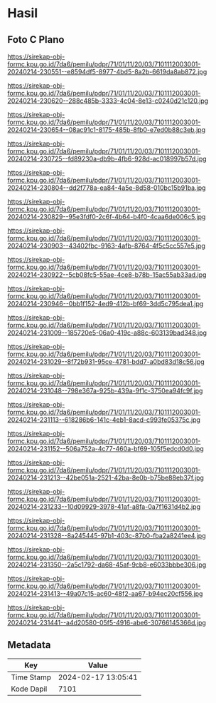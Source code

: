 # Hasil

## Foto C Plano

https://sirekap-obj-formc.kpu.go.id/7da6/pemilu/pdpr/71/01/11/20/03/7101112003001-20240214-230551--e8594df5-8977-4bd5-8a2b-6619da8ab872.jpg

https://sirekap-obj-formc.kpu.go.id/7da6/pemilu/pdpr/71/01/11/20/03/7101112003001-20240214-230620--288c485b-3333-4c04-8e13-c0240d21c120.jpg

https://sirekap-obj-formc.kpu.go.id/7da6/pemilu/pdpr/71/01/11/20/03/7101112003001-20240214-230654--08ac91c1-8175-485b-8fb0-e7ed0b88c3eb.jpg

https://sirekap-obj-formc.kpu.go.id/7da6/pemilu/pdpr/71/01/11/20/03/7101112003001-20240214-230725--fd89230a-db9b-4fb6-928d-ac018997b57d.jpg

https://sirekap-obj-formc.kpu.go.id/7da6/pemilu/pdpr/71/01/11/20/03/7101112003001-20240214-230804--dd2f778a-ea84-4a5e-8d58-010bc15b91ba.jpg

https://sirekap-obj-formc.kpu.go.id/7da6/pemilu/pdpr/71/01/11/20/03/7101112003001-20240214-230829--95e3fdf0-2c6f-4b64-b4f0-4caa6de006c5.jpg

https://sirekap-obj-formc.kpu.go.id/7da6/pemilu/pdpr/71/01/11/20/03/7101112003001-20240214-230903--43402fbc-9163-4afb-8764-4f5c5cc557e5.jpg

https://sirekap-obj-formc.kpu.go.id/7da6/pemilu/pdpr/71/01/11/20/03/7101112003001-20240214-230922--5cb08fc5-55ae-4ce8-b78b-15ac55ab33ad.jpg

https://sirekap-obj-formc.kpu.go.id/7da6/pemilu/pdpr/71/01/11/20/03/7101112003001-20240214-230946--0bb1f152-4ed9-412b-bf69-3dd5c795dea1.jpg

https://sirekap-obj-formc.kpu.go.id/7da6/pemilu/pdpr/71/01/11/20/03/7101112003001-20240214-231009--185720e5-06a0-419c-a88c-603139bad348.jpg

https://sirekap-obj-formc.kpu.go.id/7da6/pemilu/pdpr/71/01/11/20/03/7101112003001-20240214-231029--8f72b931-95ce-4781-bdd7-a0bd83d18c56.jpg

https://sirekap-obj-formc.kpu.go.id/7da6/pemilu/pdpr/71/01/11/20/03/7101112003001-20240214-231048--798e367a-925b-439a-9f1c-3750ea94fc9f.jpg

https://sirekap-obj-formc.kpu.go.id/7da6/pemilu/pdpr/71/01/11/20/03/7101112003001-20240214-231113--618286b6-141c-4eb1-8acd-c993fe05375c.jpg

https://sirekap-obj-formc.kpu.go.id/7da6/pemilu/pdpr/71/01/11/20/03/7101112003001-20240214-231152--506a752a-4c77-460a-bf69-105f5edcd0d0.jpg

https://sirekap-obj-formc.kpu.go.id/7da6/pemilu/pdpr/71/01/11/20/03/7101112003001-20240214-231213--42be051a-2521-42ba-8e0b-b75be88eb37f.jpg

https://sirekap-obj-formc.kpu.go.id/7da6/pemilu/pdpr/71/01/11/20/03/7101112003001-20240214-231233--10d09929-3978-41af-a8fa-0a7f1631d4b2.jpg

https://sirekap-obj-formc.kpu.go.id/7da6/pemilu/pdpr/71/01/11/20/03/7101112003001-20240214-231328--8a245445-97b1-403c-87b0-fba2a8241ee4.jpg

https://sirekap-obj-formc.kpu.go.id/7da6/pemilu/pdpr/71/01/11/20/03/7101112003001-20240214-231350--2a5c1792-da68-45af-9cb8-e6033bbbe306.jpg

https://sirekap-obj-formc.kpu.go.id/7da6/pemilu/pdpr/71/01/11/20/03/7101112003001-20240214-231413--49a07c15-ac60-48f2-aa67-b94ec20cf556.jpg

https://sirekap-obj-formc.kpu.go.id/7da6/pemilu/pdpr/71/01/11/20/03/7101112003001-20240214-231441--a4d20580-05f5-4916-abe6-30766145366d.jpg


## Metadata

| Key        | Value               |
| ---------- | ------------------- |
| Time Stamp | 2024-02-17 13:05:41 |
| Kode Dapil | 7101                |



